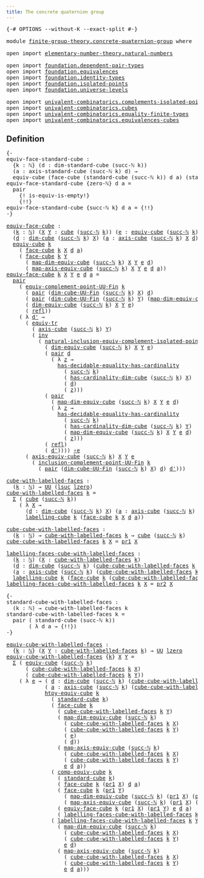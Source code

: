 ```yaml
---
title: The concrete quaternion group
---
```


<pre class="Agda"><a id="55" class="Symbol">{-#</a> <a id="59" class="Keyword">OPTIONS</a> <a id="67" class="Pragma">--without-K</a> <a id="79" class="Pragma">--exact-split</a> <a id="93" class="Symbol">#-}</a>

<a id="98" class="Keyword">module</a> <a id="105" href="finite-group-theory.concrete-quaternion-group.html" class="Module">finite-group-theory.concrete-quaternion-group</a> <a id="151" class="Keyword">where</a>

<a id="158" class="Keyword">open</a> <a id="163" class="Keyword">import</a> <a id="170" href="elementary-number-theory.natural-numbers.html" class="Module">elementary-number-theory.natural-numbers</a>

<a id="212" class="Keyword">open</a> <a id="217" class="Keyword">import</a> <a id="224" href="foundation.dependent-pair-types.html" class="Module">foundation.dependent-pair-types</a>
<a id="256" class="Keyword">open</a> <a id="261" class="Keyword">import</a> <a id="268" href="foundation.equivalences.html" class="Module">foundation.equivalences</a>
<a id="292" class="Keyword">open</a> <a id="297" class="Keyword">import</a> <a id="304" href="foundation.identity-types.html" class="Module">foundation.identity-types</a>
<a id="330" class="Keyword">open</a> <a id="335" class="Keyword">import</a> <a id="342" href="foundation.isolated-points.html" class="Module">foundation.isolated-points</a>
<a id="369" class="Keyword">open</a> <a id="374" class="Keyword">import</a> <a id="381" href="foundation.universe-levels.html" class="Module">foundation.universe-levels</a>

<a id="409" class="Keyword">open</a> <a id="414" class="Keyword">import</a> <a id="421" href="univalent-combinatorics.complements-isolated-points.html" class="Module">univalent-combinatorics.complements-isolated-points</a>
<a id="473" class="Keyword">open</a> <a id="478" class="Keyword">import</a> <a id="485" href="univalent-combinatorics.cubes.html" class="Module">univalent-combinatorics.cubes</a>
<a id="515" class="Keyword">open</a> <a id="520" class="Keyword">import</a> <a id="527" href="univalent-combinatorics.equality-finite-types.html" class="Module">univalent-combinatorics.equality-finite-types</a>
<a id="573" class="Keyword">open</a> <a id="578" class="Keyword">import</a> <a id="585" href="univalent-combinatorics.equivalences-cubes.html" class="Module">univalent-combinatorics.equivalences-cubes</a>
</pre>
## Definition

<pre class="Agda"><a id="656" class="Comment">{-
equiv-face-standard-cube :
  {k : ℕ} (d : dim-standard-cube (succ-ℕ k))
  (a : axis-standard-cube (succ-ℕ k) d) →
  equiv-cube (face-cube (standard-cube (succ-ℕ k)) d a) (standard-cube k)
equiv-face-standard-cube {zero-ℕ} d a =
  pair
    {! is-equiv-is-empty!}
    {!!}
equiv-face-standard-cube {succ-ℕ k} d a = {!!}
-}</a>

<a id="equiv-face-cube"></a><a id="981" href="finite-group-theory.concrete-quaternion-group.html#981" class="Function">equiv-face-cube</a> <a id="997" class="Symbol">:</a>
  <a id="1001" class="Symbol">(</a><a id="1002" href="finite-group-theory.concrete-quaternion-group.html#1002" class="Bound">k</a> <a id="1004" class="Symbol">:</a> <a id="1006" href="elementary-number-theory.natural-numbers.html#1548" class="Datatype">ℕ</a><a id="1007" class="Symbol">)</a> <a id="1009" class="Symbol">(</a><a id="1010" href="finite-group-theory.concrete-quaternion-group.html#1010" class="Bound">X</a> <a id="1012" href="finite-group-theory.concrete-quaternion-group.html#1012" class="Bound">Y</a> <a id="1014" class="Symbol">:</a> <a id="1016" href="univalent-combinatorics.cubes.html#716" class="Function">cube</a> <a id="1021" class="Symbol">(</a><a id="1022" href="elementary-number-theory.natural-numbers.html#1582" class="InductiveConstructor">succ-ℕ</a> <a id="1029" href="finite-group-theory.concrete-quaternion-group.html#1002" class="Bound">k</a><a id="1030" class="Symbol">))</a> <a id="1033" class="Symbol">(</a><a id="1034" href="finite-group-theory.concrete-quaternion-group.html#1034" class="Bound">e</a> <a id="1036" class="Symbol">:</a> <a id="1038" href="univalent-combinatorics.equivalences-cubes.html#1325" class="Function">equiv-cube</a> <a id="1049" class="Symbol">(</a><a id="1050" href="elementary-number-theory.natural-numbers.html#1582" class="InductiveConstructor">succ-ℕ</a> <a id="1057" href="finite-group-theory.concrete-quaternion-group.html#1002" class="Bound">k</a><a id="1058" class="Symbol">)</a> <a id="1060" href="finite-group-theory.concrete-quaternion-group.html#1010" class="Bound">X</a> <a id="1062" href="finite-group-theory.concrete-quaternion-group.html#1012" class="Bound">Y</a><a id="1063" class="Symbol">)</a>
  <a id="1067" class="Symbol">(</a><a id="1068" href="finite-group-theory.concrete-quaternion-group.html#1068" class="Bound">d</a> <a id="1070" class="Symbol">:</a> <a id="1072" href="univalent-combinatorics.cubes.html#920" class="Function">dim-cube</a> <a id="1081" class="Symbol">(</a><a id="1082" href="elementary-number-theory.natural-numbers.html#1582" class="InductiveConstructor">succ-ℕ</a> <a id="1089" href="finite-group-theory.concrete-quaternion-group.html#1002" class="Bound">k</a><a id="1090" class="Symbol">)</a> <a id="1092" href="finite-group-theory.concrete-quaternion-group.html#1010" class="Bound">X</a><a id="1093" class="Symbol">)</a> <a id="1095" class="Symbol">(</a><a id="1096" href="finite-group-theory.concrete-quaternion-group.html#1096" class="Bound">a</a> <a id="1098" class="Symbol">:</a> <a id="1100" href="univalent-combinatorics.cubes.html#1436" class="Function">axis-cube</a> <a id="1110" class="Symbol">(</a><a id="1111" href="elementary-number-theory.natural-numbers.html#1582" class="InductiveConstructor">succ-ℕ</a> <a id="1118" href="finite-group-theory.concrete-quaternion-group.html#1002" class="Bound">k</a><a id="1119" class="Symbol">)</a> <a id="1121" href="finite-group-theory.concrete-quaternion-group.html#1010" class="Bound">X</a> <a id="1123" href="finite-group-theory.concrete-quaternion-group.html#1068" class="Bound">d</a><a id="1124" class="Symbol">)</a> <a id="1126" class="Symbol">→</a>
  <a id="1130" href="univalent-combinatorics.equivalences-cubes.html#1325" class="Function">equiv-cube</a> <a id="1141" href="finite-group-theory.concrete-quaternion-group.html#1002" class="Bound">k</a>
    <a id="1147" class="Symbol">(</a> <a id="1149" href="univalent-combinatorics.cubes.html#3015" class="Function">face-cube</a> <a id="1159" href="finite-group-theory.concrete-quaternion-group.html#1002" class="Bound">k</a> <a id="1161" href="finite-group-theory.concrete-quaternion-group.html#1010" class="Bound">X</a> <a id="1163" href="finite-group-theory.concrete-quaternion-group.html#1068" class="Bound">d</a> <a id="1165" href="finite-group-theory.concrete-quaternion-group.html#1096" class="Bound">a</a><a id="1166" class="Symbol">)</a>
    <a id="1172" class="Symbol">(</a> <a id="1174" href="univalent-combinatorics.cubes.html#3015" class="Function">face-cube</a> <a id="1184" href="finite-group-theory.concrete-quaternion-group.html#1002" class="Bound">k</a> <a id="1186" href="finite-group-theory.concrete-quaternion-group.html#1012" class="Bound">Y</a>
      <a id="1194" class="Symbol">(</a> <a id="1196" href="univalent-combinatorics.equivalences-cubes.html#1643" class="Function">map-dim-equiv-cube</a> <a id="1215" class="Symbol">(</a><a id="1216" href="elementary-number-theory.natural-numbers.html#1582" class="InductiveConstructor">succ-ℕ</a> <a id="1223" href="finite-group-theory.concrete-quaternion-group.html#1002" class="Bound">k</a><a id="1224" class="Symbol">)</a> <a id="1226" href="finite-group-theory.concrete-quaternion-group.html#1010" class="Bound">X</a> <a id="1228" href="finite-group-theory.concrete-quaternion-group.html#1012" class="Bound">Y</a> <a id="1230" href="finite-group-theory.concrete-quaternion-group.html#1034" class="Bound">e</a> <a id="1232" href="finite-group-theory.concrete-quaternion-group.html#1068" class="Bound">d</a><a id="1233" class="Symbol">)</a>
      <a id="1241" class="Symbol">(</a> <a id="1243" href="univalent-combinatorics.equivalences-cubes.html#1988" class="Function">map-axis-equiv-cube</a> <a id="1263" class="Symbol">(</a><a id="1264" href="elementary-number-theory.natural-numbers.html#1582" class="InductiveConstructor">succ-ℕ</a> <a id="1271" href="finite-group-theory.concrete-quaternion-group.html#1002" class="Bound">k</a><a id="1272" class="Symbol">)</a> <a id="1274" href="finite-group-theory.concrete-quaternion-group.html#1010" class="Bound">X</a> <a id="1276" href="finite-group-theory.concrete-quaternion-group.html#1012" class="Bound">Y</a> <a id="1278" href="finite-group-theory.concrete-quaternion-group.html#1034" class="Bound">e</a> <a id="1280" href="finite-group-theory.concrete-quaternion-group.html#1068" class="Bound">d</a> <a id="1282" href="finite-group-theory.concrete-quaternion-group.html#1096" class="Bound">a</a><a id="1283" class="Symbol">))</a>
<a id="1286" href="finite-group-theory.concrete-quaternion-group.html#981" class="Function">equiv-face-cube</a> <a id="1302" href="finite-group-theory.concrete-quaternion-group.html#1302" class="Bound">k</a> <a id="1304" href="finite-group-theory.concrete-quaternion-group.html#1304" class="Bound">X</a> <a id="1306" href="finite-group-theory.concrete-quaternion-group.html#1306" class="Bound">Y</a> <a id="1308" href="finite-group-theory.concrete-quaternion-group.html#1308" class="Bound">e</a> <a id="1310" href="finite-group-theory.concrete-quaternion-group.html#1310" class="Bound">d</a> <a id="1312" href="finite-group-theory.concrete-quaternion-group.html#1312" class="Bound">a</a> <a id="1314" class="Symbol">=</a>
  <a id="1318" href="foundation-core.dependent-pair-types.html#588" class="InductiveConstructor">pair</a>
    <a id="1327" class="Symbol">(</a> <a id="1329" href="univalent-combinatorics.complements-isolated-points.html#3763" class="Function">equiv-complement-point-UU-Fin</a> <a id="1359" href="finite-group-theory.concrete-quaternion-group.html#1302" class="Bound">k</a>
      <a id="1367" class="Symbol">(</a> <a id="1369" href="foundation-core.dependent-pair-types.html#588" class="InductiveConstructor">pair</a> <a id="1374" class="Symbol">(</a><a id="1375" href="univalent-combinatorics.cubes.html#858" class="Function">dim-cube-UU-Fin</a> <a id="1391" class="Symbol">(</a><a id="1392" href="elementary-number-theory.natural-numbers.html#1582" class="InductiveConstructor">succ-ℕ</a> <a id="1399" href="finite-group-theory.concrete-quaternion-group.html#1302" class="Bound">k</a><a id="1400" class="Symbol">)</a> <a id="1402" href="finite-group-theory.concrete-quaternion-group.html#1304" class="Bound">X</a><a id="1403" class="Symbol">)</a> <a id="1405" href="finite-group-theory.concrete-quaternion-group.html#1310" class="Bound">d</a><a id="1406" class="Symbol">)</a>
      <a id="1414" class="Symbol">(</a> <a id="1416" href="foundation-core.dependent-pair-types.html#588" class="InductiveConstructor">pair</a> <a id="1421" class="Symbol">(</a><a id="1422" href="univalent-combinatorics.cubes.html#858" class="Function">dim-cube-UU-Fin</a> <a id="1438" class="Symbol">(</a><a id="1439" href="elementary-number-theory.natural-numbers.html#1582" class="InductiveConstructor">succ-ℕ</a> <a id="1446" href="finite-group-theory.concrete-quaternion-group.html#1302" class="Bound">k</a><a id="1447" class="Symbol">)</a> <a id="1449" href="finite-group-theory.concrete-quaternion-group.html#1306" class="Bound">Y</a><a id="1450" class="Symbol">)</a> <a id="1452" class="Symbol">(</a><a id="1453" href="univalent-combinatorics.equivalences-cubes.html#1643" class="Function">map-dim-equiv-cube</a> <a id="1472" class="Symbol">(</a><a id="1473" href="elementary-number-theory.natural-numbers.html#1582" class="InductiveConstructor">succ-ℕ</a> <a id="1480" href="finite-group-theory.concrete-quaternion-group.html#1302" class="Bound">k</a><a id="1481" class="Symbol">)</a> <a id="1483" href="finite-group-theory.concrete-quaternion-group.html#1304" class="Bound">X</a> <a id="1485" href="finite-group-theory.concrete-quaternion-group.html#1306" class="Bound">Y</a> <a id="1487" href="finite-group-theory.concrete-quaternion-group.html#1308" class="Bound">e</a> <a id="1489" href="finite-group-theory.concrete-quaternion-group.html#1310" class="Bound">d</a><a id="1490" class="Symbol">))</a>
      <a id="1499" class="Symbol">(</a> <a id="1501" href="univalent-combinatorics.equivalences-cubes.html#1520" class="Function">dim-equiv-cube</a> <a id="1516" class="Symbol">(</a><a id="1517" href="elementary-number-theory.natural-numbers.html#1582" class="InductiveConstructor">succ-ℕ</a> <a id="1524" href="finite-group-theory.concrete-quaternion-group.html#1302" class="Bound">k</a><a id="1525" class="Symbol">)</a> <a id="1527" href="finite-group-theory.concrete-quaternion-group.html#1304" class="Bound">X</a> <a id="1529" href="finite-group-theory.concrete-quaternion-group.html#1306" class="Bound">Y</a> <a id="1531" href="finite-group-theory.concrete-quaternion-group.html#1308" class="Bound">e</a><a id="1532" class="Symbol">)</a>
      <a id="1540" class="Symbol">(</a> <a id="1542" href="foundation-core.identity-types.html#1820" class="InductiveConstructor">refl</a><a id="1546" class="Symbol">))</a>
    <a id="1553" class="Symbol">(</a> <a id="1555" class="Symbol">λ</a> <a id="1557" href="finite-group-theory.concrete-quaternion-group.html#1557" class="Bound">d&#39;</a> <a id="1560" class="Symbol">→</a>
      <a id="1568" class="Symbol">(</a> <a id="1570" href="foundation.identity-types.html#3838" class="Function">equiv-tr</a>
        <a id="1587" class="Symbol">(</a> <a id="1589" href="univalent-combinatorics.cubes.html#1436" class="Function">axis-cube</a> <a id="1599" class="Symbol">(</a><a id="1600" href="elementary-number-theory.natural-numbers.html#1582" class="InductiveConstructor">succ-ℕ</a> <a id="1607" href="finite-group-theory.concrete-quaternion-group.html#1302" class="Bound">k</a><a id="1608" class="Symbol">)</a> <a id="1610" href="finite-group-theory.concrete-quaternion-group.html#1306" class="Bound">Y</a><a id="1611" class="Symbol">)</a>
        <a id="1621" class="Symbol">(</a> <a id="1623" href="foundation-core.identity-types.html#2729" class="Function">inv</a>
          <a id="1637" class="Symbol">(</a> <a id="1639" href="foundation.isolated-points.html#12555" class="Function">natural-inclusion-equiv-complement-isolated-point</a>
            <a id="1701" class="Symbol">(</a> <a id="1703" href="univalent-combinatorics.equivalences-cubes.html#1520" class="Function">dim-equiv-cube</a> <a id="1718" class="Symbol">(</a><a id="1719" href="elementary-number-theory.natural-numbers.html#1582" class="InductiveConstructor">succ-ℕ</a> <a id="1726" href="finite-group-theory.concrete-quaternion-group.html#1302" class="Bound">k</a><a id="1727" class="Symbol">)</a> <a id="1729" href="finite-group-theory.concrete-quaternion-group.html#1304" class="Bound">X</a> <a id="1731" href="finite-group-theory.concrete-quaternion-group.html#1306" class="Bound">Y</a> <a id="1733" href="finite-group-theory.concrete-quaternion-group.html#1308" class="Bound">e</a><a id="1734" class="Symbol">)</a>
            <a id="1748" class="Symbol">(</a> <a id="1750" href="foundation-core.dependent-pair-types.html#588" class="InductiveConstructor">pair</a> <a id="1755" href="finite-group-theory.concrete-quaternion-group.html#1310" class="Bound">d</a>
              <a id="1771" class="Symbol">(</a> <a id="1773" class="Symbol">λ</a> <a id="1775" href="finite-group-theory.concrete-quaternion-group.html#1775" class="Bound">z</a> <a id="1777" class="Symbol">→</a>
                <a id="1795" href="univalent-combinatorics.equality-finite-types.html#2110" class="Function">has-decidable-equality-has-cardinality</a>
                  <a id="1852" class="Symbol">(</a> <a id="1854" href="elementary-number-theory.natural-numbers.html#1582" class="InductiveConstructor">succ-ℕ</a> <a id="1861" href="finite-group-theory.concrete-quaternion-group.html#1302" class="Bound">k</a><a id="1862" class="Symbol">)</a>
                  <a id="1882" class="Symbol">(</a> <a id="1884" href="univalent-combinatorics.cubes.html#986" class="Function">has-cardinality-dim-cube</a> <a id="1909" class="Symbol">(</a><a id="1910" href="elementary-number-theory.natural-numbers.html#1582" class="InductiveConstructor">succ-ℕ</a> <a id="1917" href="finite-group-theory.concrete-quaternion-group.html#1302" class="Bound">k</a><a id="1918" class="Symbol">)</a> <a id="1920" href="finite-group-theory.concrete-quaternion-group.html#1304" class="Bound">X</a><a id="1921" class="Symbol">)</a>
                  <a id="1941" class="Symbol">(</a> <a id="1943" href="finite-group-theory.concrete-quaternion-group.html#1310" class="Bound">d</a><a id="1944" class="Symbol">)</a>
                  <a id="1964" class="Symbol">(</a> <a id="1966" href="finite-group-theory.concrete-quaternion-group.html#1775" class="Bound">z</a><a id="1967" class="Symbol">)))</a>
            <a id="1983" class="Symbol">(</a> <a id="1985" href="foundation-core.dependent-pair-types.html#588" class="InductiveConstructor">pair</a>
              <a id="2004" class="Symbol">(</a> <a id="2006" href="univalent-combinatorics.equivalences-cubes.html#1643" class="Function">map-dim-equiv-cube</a> <a id="2025" class="Symbol">(</a><a id="2026" href="elementary-number-theory.natural-numbers.html#1582" class="InductiveConstructor">succ-ℕ</a> <a id="2033" href="finite-group-theory.concrete-quaternion-group.html#1302" class="Bound">k</a><a id="2034" class="Symbol">)</a> <a id="2036" href="finite-group-theory.concrete-quaternion-group.html#1304" class="Bound">X</a> <a id="2038" href="finite-group-theory.concrete-quaternion-group.html#1306" class="Bound">Y</a> <a id="2040" href="finite-group-theory.concrete-quaternion-group.html#1308" class="Bound">e</a> <a id="2042" href="finite-group-theory.concrete-quaternion-group.html#1310" class="Bound">d</a><a id="2043" class="Symbol">)</a>
              <a id="2059" class="Symbol">(</a> <a id="2061" class="Symbol">λ</a> <a id="2063" href="finite-group-theory.concrete-quaternion-group.html#2063" class="Bound">z</a> <a id="2065" class="Symbol">→</a>
                <a id="2083" href="univalent-combinatorics.equality-finite-types.html#2110" class="Function">has-decidable-equality-has-cardinality</a>
                  <a id="2140" class="Symbol">(</a> <a id="2142" href="elementary-number-theory.natural-numbers.html#1582" class="InductiveConstructor">succ-ℕ</a> <a id="2149" href="finite-group-theory.concrete-quaternion-group.html#1302" class="Bound">k</a><a id="2150" class="Symbol">)</a>
                  <a id="2170" class="Symbol">(</a> <a id="2172" href="univalent-combinatorics.cubes.html#986" class="Function">has-cardinality-dim-cube</a> <a id="2197" class="Symbol">(</a><a id="2198" href="elementary-number-theory.natural-numbers.html#1582" class="InductiveConstructor">succ-ℕ</a> <a id="2205" href="finite-group-theory.concrete-quaternion-group.html#1302" class="Bound">k</a><a id="2206" class="Symbol">)</a> <a id="2208" href="finite-group-theory.concrete-quaternion-group.html#1306" class="Bound">Y</a><a id="2209" class="Symbol">)</a>
                  <a id="2229" class="Symbol">(</a> <a id="2231" href="univalent-combinatorics.equivalences-cubes.html#1643" class="Function">map-dim-equiv-cube</a> <a id="2250" class="Symbol">(</a><a id="2251" href="elementary-number-theory.natural-numbers.html#1582" class="InductiveConstructor">succ-ℕ</a> <a id="2258" href="finite-group-theory.concrete-quaternion-group.html#1302" class="Bound">k</a><a id="2259" class="Symbol">)</a> <a id="2261" href="finite-group-theory.concrete-quaternion-group.html#1304" class="Bound">X</a> <a id="2263" href="finite-group-theory.concrete-quaternion-group.html#1306" class="Bound">Y</a> <a id="2265" href="finite-group-theory.concrete-quaternion-group.html#1308" class="Bound">e</a> <a id="2267" href="finite-group-theory.concrete-quaternion-group.html#1310" class="Bound">d</a><a id="2268" class="Symbol">)</a>
                  <a id="2288" class="Symbol">(</a> <a id="2290" href="finite-group-theory.concrete-quaternion-group.html#2063" class="Bound">z</a><a id="2291" class="Symbol">)))</a>
            <a id="2307" class="Symbol">(</a> <a id="2309" href="foundation-core.identity-types.html#1820" class="InductiveConstructor">refl</a><a id="2313" class="Symbol">)</a>
            <a id="2327" class="Symbol">(</a> <a id="2329" href="finite-group-theory.concrete-quaternion-group.html#1557" class="Bound">d&#39;</a><a id="2331" class="Symbol">))))</a> <a id="2336" href="foundation-core.equivalences.html#7869" class="Function Operator">∘e</a>
      <a id="2345" class="Symbol">(</a> <a id="2347" href="univalent-combinatorics.equivalences-cubes.html#1803" class="Function">axis-equiv-cube</a> <a id="2363" class="Symbol">(</a><a id="2364" href="elementary-number-theory.natural-numbers.html#1582" class="InductiveConstructor">succ-ℕ</a> <a id="2371" href="finite-group-theory.concrete-quaternion-group.html#1302" class="Bound">k</a><a id="2372" class="Symbol">)</a> <a id="2374" href="finite-group-theory.concrete-quaternion-group.html#1304" class="Bound">X</a> <a id="2376" href="finite-group-theory.concrete-quaternion-group.html#1306" class="Bound">Y</a> <a id="2378" href="finite-group-theory.concrete-quaternion-group.html#1308" class="Bound">e</a>
        <a id="2388" class="Symbol">(</a> <a id="2390" href="univalent-combinatorics.complements-isolated-points.html#3449" class="Function">inclusion-complement-point-UU-Fin</a> <a id="2424" href="finite-group-theory.concrete-quaternion-group.html#1302" class="Bound">k</a>
          <a id="2436" class="Symbol">(</a> <a id="2438" href="foundation-core.dependent-pair-types.html#588" class="InductiveConstructor">pair</a> <a id="2443" class="Symbol">(</a><a id="2444" href="univalent-combinatorics.cubes.html#858" class="Function">dim-cube-UU-Fin</a> <a id="2460" class="Symbol">(</a><a id="2461" href="elementary-number-theory.natural-numbers.html#1582" class="InductiveConstructor">succ-ℕ</a> <a id="2468" href="finite-group-theory.concrete-quaternion-group.html#1302" class="Bound">k</a><a id="2469" class="Symbol">)</a> <a id="2471" href="finite-group-theory.concrete-quaternion-group.html#1304" class="Bound">X</a><a id="2472" class="Symbol">)</a> <a id="2474" href="finite-group-theory.concrete-quaternion-group.html#1310" class="Bound">d</a><a id="2475" class="Symbol">)</a> <a id="2477" href="finite-group-theory.concrete-quaternion-group.html#1557" class="Bound">d&#39;</a><a id="2479" class="Symbol">)))</a>

<a id="cube-with-labelled-faces"></a><a id="2484" href="finite-group-theory.concrete-quaternion-group.html#2484" class="Function">cube-with-labelled-faces</a> <a id="2509" class="Symbol">:</a>
  <a id="2513" class="Symbol">(</a><a id="2514" href="finite-group-theory.concrete-quaternion-group.html#2514" class="Bound">k</a> <a id="2516" class="Symbol">:</a> <a id="2518" href="elementary-number-theory.natural-numbers.html#1548" class="Datatype">ℕ</a><a id="2519" class="Symbol">)</a> <a id="2521" class="Symbol">→</a> <a id="2523" href="foundation-core.universe-levels.html#235" class="Primitive">UU</a> <a id="2526" class="Symbol">(</a><a id="2527" href="Agda.Primitive.html#780" class="Primitive">lsuc</a> <a id="2532" href="Agda.Primitive.html#764" class="Primitive">lzero</a><a id="2537" class="Symbol">)</a>
<a id="2539" href="finite-group-theory.concrete-quaternion-group.html#2484" class="Function">cube-with-labelled-faces</a> <a id="2564" href="finite-group-theory.concrete-quaternion-group.html#2564" class="Bound">k</a> <a id="2566" class="Symbol">=</a>
  <a id="2570" href="foundation-core.dependent-pair-types.html#515" class="Record">Σ</a> <a id="2572" class="Symbol">(</a> <a id="2574" href="univalent-combinatorics.cubes.html#716" class="Function">cube</a> <a id="2579" class="Symbol">(</a><a id="2580" href="elementary-number-theory.natural-numbers.html#1582" class="InductiveConstructor">succ-ℕ</a> <a id="2587" href="finite-group-theory.concrete-quaternion-group.html#2564" class="Bound">k</a><a id="2588" class="Symbol">))</a>
    <a id="2595" class="Symbol">(</a> <a id="2597" class="Symbol">λ</a> <a id="2599" href="finite-group-theory.concrete-quaternion-group.html#2599" class="Bound">X</a> <a id="2601" class="Symbol">→</a>
      <a id="2609" class="Symbol">(</a><a id="2610" href="finite-group-theory.concrete-quaternion-group.html#2610" class="Bound">d</a> <a id="2612" class="Symbol">:</a> <a id="2614" href="univalent-combinatorics.cubes.html#920" class="Function">dim-cube</a> <a id="2623" class="Symbol">(</a><a id="2624" href="elementary-number-theory.natural-numbers.html#1582" class="InductiveConstructor">succ-ℕ</a> <a id="2631" href="finite-group-theory.concrete-quaternion-group.html#2564" class="Bound">k</a><a id="2632" class="Symbol">)</a> <a id="2634" href="finite-group-theory.concrete-quaternion-group.html#2599" class="Bound">X</a><a id="2635" class="Symbol">)</a> <a id="2637" class="Symbol">(</a><a id="2638" href="finite-group-theory.concrete-quaternion-group.html#2638" class="Bound">a</a> <a id="2640" class="Symbol">:</a> <a id="2642" href="univalent-combinatorics.cubes.html#1436" class="Function">axis-cube</a> <a id="2652" class="Symbol">(</a><a id="2653" href="elementary-number-theory.natural-numbers.html#1582" class="InductiveConstructor">succ-ℕ</a> <a id="2660" href="finite-group-theory.concrete-quaternion-group.html#2564" class="Bound">k</a><a id="2661" class="Symbol">)</a> <a id="2663" href="finite-group-theory.concrete-quaternion-group.html#2599" class="Bound">X</a> <a id="2665" href="finite-group-theory.concrete-quaternion-group.html#2610" class="Bound">d</a><a id="2666" class="Symbol">)</a> <a id="2668" class="Symbol">→</a>
      <a id="2676" href="univalent-combinatorics.equivalences-cubes.html#5501" class="Function">labelling-cube</a> <a id="2691" href="finite-group-theory.concrete-quaternion-group.html#2564" class="Bound">k</a> <a id="2693" class="Symbol">(</a><a id="2694" href="univalent-combinatorics.cubes.html#3015" class="Function">face-cube</a> <a id="2704" href="finite-group-theory.concrete-quaternion-group.html#2564" class="Bound">k</a> <a id="2706" href="finite-group-theory.concrete-quaternion-group.html#2599" class="Bound">X</a> <a id="2708" href="finite-group-theory.concrete-quaternion-group.html#2610" class="Bound">d</a> <a id="2710" href="finite-group-theory.concrete-quaternion-group.html#2638" class="Bound">a</a><a id="2711" class="Symbol">))</a>

<a id="cube-cube-with-labelled-faces"></a><a id="2715" href="finite-group-theory.concrete-quaternion-group.html#2715" class="Function">cube-cube-with-labelled-faces</a> <a id="2745" class="Symbol">:</a>
  <a id="2749" class="Symbol">(</a><a id="2750" href="finite-group-theory.concrete-quaternion-group.html#2750" class="Bound">k</a> <a id="2752" class="Symbol">:</a> <a id="2754" href="elementary-number-theory.natural-numbers.html#1548" class="Datatype">ℕ</a><a id="2755" class="Symbol">)</a> <a id="2757" class="Symbol">→</a> <a id="2759" href="finite-group-theory.concrete-quaternion-group.html#2484" class="Function">cube-with-labelled-faces</a> <a id="2784" href="finite-group-theory.concrete-quaternion-group.html#2750" class="Bound">k</a> <a id="2786" class="Symbol">→</a> <a id="2788" href="univalent-combinatorics.cubes.html#716" class="Function">cube</a> <a id="2793" class="Symbol">(</a><a id="2794" href="elementary-number-theory.natural-numbers.html#1582" class="InductiveConstructor">succ-ℕ</a> <a id="2801" href="finite-group-theory.concrete-quaternion-group.html#2750" class="Bound">k</a><a id="2802" class="Symbol">)</a>
<a id="2804" href="finite-group-theory.concrete-quaternion-group.html#2715" class="Function">cube-cube-with-labelled-faces</a> <a id="2834" href="finite-group-theory.concrete-quaternion-group.html#2834" class="Bound">k</a> <a id="2836" href="finite-group-theory.concrete-quaternion-group.html#2836" class="Bound">X</a> <a id="2838" class="Symbol">=</a> <a id="2840" href="foundation-core.dependent-pair-types.html#605" class="Field">pr1</a> <a id="2844" href="finite-group-theory.concrete-quaternion-group.html#2836" class="Bound">X</a>

<a id="labelling-faces-cube-with-labelled-faces"></a><a id="2847" href="finite-group-theory.concrete-quaternion-group.html#2847" class="Function">labelling-faces-cube-with-labelled-faces</a> <a id="2888" class="Symbol">:</a>
  <a id="2892" class="Symbol">(</a><a id="2893" href="finite-group-theory.concrete-quaternion-group.html#2893" class="Bound">k</a> <a id="2895" class="Symbol">:</a> <a id="2897" href="elementary-number-theory.natural-numbers.html#1548" class="Datatype">ℕ</a><a id="2898" class="Symbol">)</a> <a id="2900" class="Symbol">(</a><a id="2901" href="finite-group-theory.concrete-quaternion-group.html#2901" class="Bound">X</a> <a id="2903" class="Symbol">:</a> <a id="2905" href="finite-group-theory.concrete-quaternion-group.html#2484" class="Function">cube-with-labelled-faces</a> <a id="2930" href="finite-group-theory.concrete-quaternion-group.html#2893" class="Bound">k</a><a id="2931" class="Symbol">)</a>
  <a id="2935" class="Symbol">(</a><a id="2936" href="finite-group-theory.concrete-quaternion-group.html#2936" class="Bound">d</a> <a id="2938" class="Symbol">:</a> <a id="2940" href="univalent-combinatorics.cubes.html#920" class="Function">dim-cube</a> <a id="2949" class="Symbol">(</a><a id="2950" href="elementary-number-theory.natural-numbers.html#1582" class="InductiveConstructor">succ-ℕ</a> <a id="2957" href="finite-group-theory.concrete-quaternion-group.html#2893" class="Bound">k</a><a id="2958" class="Symbol">)</a> <a id="2960" class="Symbol">(</a><a id="2961" href="finite-group-theory.concrete-quaternion-group.html#2715" class="Function">cube-cube-with-labelled-faces</a> <a id="2991" href="finite-group-theory.concrete-quaternion-group.html#2893" class="Bound">k</a> <a id="2993" href="finite-group-theory.concrete-quaternion-group.html#2901" class="Bound">X</a><a id="2994" class="Symbol">))</a>
  <a id="2999" class="Symbol">(</a><a id="3000" href="finite-group-theory.concrete-quaternion-group.html#3000" class="Bound">a</a> <a id="3002" class="Symbol">:</a> <a id="3004" href="univalent-combinatorics.cubes.html#1436" class="Function">axis-cube</a> <a id="3014" class="Symbol">(</a><a id="3015" href="elementary-number-theory.natural-numbers.html#1582" class="InductiveConstructor">succ-ℕ</a> <a id="3022" href="finite-group-theory.concrete-quaternion-group.html#2893" class="Bound">k</a><a id="3023" class="Symbol">)</a> <a id="3025" class="Symbol">(</a><a id="3026" href="finite-group-theory.concrete-quaternion-group.html#2715" class="Function">cube-cube-with-labelled-faces</a> <a id="3056" href="finite-group-theory.concrete-quaternion-group.html#2893" class="Bound">k</a> <a id="3058" href="finite-group-theory.concrete-quaternion-group.html#2901" class="Bound">X</a><a id="3059" class="Symbol">)</a> <a id="3061" href="finite-group-theory.concrete-quaternion-group.html#2936" class="Bound">d</a><a id="3062" class="Symbol">)</a> <a id="3064" class="Symbol">→</a>
  <a id="3068" href="univalent-combinatorics.equivalences-cubes.html#5501" class="Function">labelling-cube</a> <a id="3083" href="finite-group-theory.concrete-quaternion-group.html#2893" class="Bound">k</a> <a id="3085" class="Symbol">(</a><a id="3086" href="univalent-combinatorics.cubes.html#3015" class="Function">face-cube</a> <a id="3096" href="finite-group-theory.concrete-quaternion-group.html#2893" class="Bound">k</a> <a id="3098" class="Symbol">(</a><a id="3099" href="finite-group-theory.concrete-quaternion-group.html#2715" class="Function">cube-cube-with-labelled-faces</a> <a id="3129" href="finite-group-theory.concrete-quaternion-group.html#2893" class="Bound">k</a> <a id="3131" href="finite-group-theory.concrete-quaternion-group.html#2901" class="Bound">X</a><a id="3132" class="Symbol">)</a> <a id="3134" href="finite-group-theory.concrete-quaternion-group.html#2936" class="Bound">d</a> <a id="3136" href="finite-group-theory.concrete-quaternion-group.html#3000" class="Bound">a</a><a id="3137" class="Symbol">)</a>
<a id="3139" href="finite-group-theory.concrete-quaternion-group.html#2847" class="Function">labelling-faces-cube-with-labelled-faces</a> <a id="3180" href="finite-group-theory.concrete-quaternion-group.html#3180" class="Bound">k</a> <a id="3182" href="finite-group-theory.concrete-quaternion-group.html#3182" class="Bound">X</a> <a id="3184" class="Symbol">=</a> <a id="3186" href="foundation-core.dependent-pair-types.html#617" class="Field">pr2</a> <a id="3190" href="finite-group-theory.concrete-quaternion-group.html#3182" class="Bound">X</a>

<a id="3193" class="Comment">{-
standard-cube-with-labelled-faces :
  (k : ℕ) → cube-with-labelled-faces k
standard-cube-with-labelled-faces k =
  pair ( standard-cube (succ-ℕ k))
       ( λ d a → {!!})
-}</a>

<a id="equiv-cube-with-labelled-faces"></a><a id="3371" href="finite-group-theory.concrete-quaternion-group.html#3371" class="Function">equiv-cube-with-labelled-faces</a> <a id="3402" class="Symbol">:</a>
  <a id="3406" class="Symbol">{</a><a id="3407" href="finite-group-theory.concrete-quaternion-group.html#3407" class="Bound">k</a> <a id="3409" class="Symbol">:</a> <a id="3411" href="elementary-number-theory.natural-numbers.html#1548" class="Datatype">ℕ</a><a id="3412" class="Symbol">}</a> <a id="3414" class="Symbol">(</a><a id="3415" href="finite-group-theory.concrete-quaternion-group.html#3415" class="Bound">X</a> <a id="3417" href="finite-group-theory.concrete-quaternion-group.html#3417" class="Bound">Y</a> <a id="3419" class="Symbol">:</a> <a id="3421" href="finite-group-theory.concrete-quaternion-group.html#2484" class="Function">cube-with-labelled-faces</a> <a id="3446" href="finite-group-theory.concrete-quaternion-group.html#3407" class="Bound">k</a><a id="3447" class="Symbol">)</a> <a id="3449" class="Symbol">→</a> <a id="3451" href="foundation-core.universe-levels.html#235" class="Primitive">UU</a> <a id="3454" href="Agda.Primitive.html#764" class="Primitive">lzero</a>
<a id="3460" href="finite-group-theory.concrete-quaternion-group.html#3371" class="Function">equiv-cube-with-labelled-faces</a> <a id="3491" class="Symbol">{</a><a id="3492" href="finite-group-theory.concrete-quaternion-group.html#3492" class="Bound">k</a><a id="3493" class="Symbol">}</a> <a id="3495" href="finite-group-theory.concrete-quaternion-group.html#3495" class="Bound">X</a> <a id="3497" href="finite-group-theory.concrete-quaternion-group.html#3497" class="Bound">Y</a> <a id="3499" class="Symbol">=</a>
  <a id="3503" href="foundation-core.dependent-pair-types.html#515" class="Record">Σ</a> <a id="3505" class="Symbol">(</a> <a id="3507" href="univalent-combinatorics.equivalences-cubes.html#1325" class="Function">equiv-cube</a> <a id="3518" class="Symbol">(</a><a id="3519" href="elementary-number-theory.natural-numbers.html#1582" class="InductiveConstructor">succ-ℕ</a> <a id="3526" href="finite-group-theory.concrete-quaternion-group.html#3492" class="Bound">k</a><a id="3527" class="Symbol">)</a>
      <a id="3535" class="Symbol">(</a> <a id="3537" href="finite-group-theory.concrete-quaternion-group.html#2715" class="Function">cube-cube-with-labelled-faces</a> <a id="3567" href="finite-group-theory.concrete-quaternion-group.html#3492" class="Bound">k</a> <a id="3569" href="finite-group-theory.concrete-quaternion-group.html#3495" class="Bound">X</a><a id="3570" class="Symbol">)</a>
      <a id="3578" class="Symbol">(</a> <a id="3580" href="finite-group-theory.concrete-quaternion-group.html#2715" class="Function">cube-cube-with-labelled-faces</a> <a id="3610" href="finite-group-theory.concrete-quaternion-group.html#3492" class="Bound">k</a> <a id="3612" href="finite-group-theory.concrete-quaternion-group.html#3497" class="Bound">Y</a><a id="3613" class="Symbol">))</a>
    <a id="3620" class="Symbol">(</a> <a id="3622" class="Symbol">λ</a> <a id="3624" href="finite-group-theory.concrete-quaternion-group.html#3624" class="Bound">e</a> <a id="3626" class="Symbol">→</a> <a id="3628" class="Symbol">(</a> <a id="3630" href="finite-group-theory.concrete-quaternion-group.html#3630" class="Bound">d</a> <a id="3632" class="Symbol">:</a> <a id="3634" href="univalent-combinatorics.cubes.html#920" class="Function">dim-cube</a> <a id="3643" class="Symbol">(</a><a id="3644" href="elementary-number-theory.natural-numbers.html#1582" class="InductiveConstructor">succ-ℕ</a> <a id="3651" href="finite-group-theory.concrete-quaternion-group.html#3492" class="Bound">k</a><a id="3652" class="Symbol">)</a> <a id="3654" class="Symbol">(</a><a id="3655" href="finite-group-theory.concrete-quaternion-group.html#2715" class="Function">cube-cube-with-labelled-faces</a> <a id="3685" href="finite-group-theory.concrete-quaternion-group.html#3492" class="Bound">k</a> <a id="3687" href="finite-group-theory.concrete-quaternion-group.html#3495" class="Bound">X</a><a id="3688" class="Symbol">))</a>
            <a id="3703" class="Symbol">(</a> <a id="3705" href="finite-group-theory.concrete-quaternion-group.html#3705" class="Bound">a</a> <a id="3707" class="Symbol">:</a> <a id="3709" href="univalent-combinatorics.cubes.html#1436" class="Function">axis-cube</a> <a id="3719" class="Symbol">(</a><a id="3720" href="elementary-number-theory.natural-numbers.html#1582" class="InductiveConstructor">succ-ℕ</a> <a id="3727" href="finite-group-theory.concrete-quaternion-group.html#3492" class="Bound">k</a><a id="3728" class="Symbol">)</a> <a id="3730" class="Symbol">(</a><a id="3731" href="finite-group-theory.concrete-quaternion-group.html#2715" class="Function">cube-cube-with-labelled-faces</a> <a id="3761" href="finite-group-theory.concrete-quaternion-group.html#3492" class="Bound">k</a> <a id="3763" href="finite-group-theory.concrete-quaternion-group.html#3495" class="Bound">X</a><a id="3764" class="Symbol">)</a> <a id="3766" href="finite-group-theory.concrete-quaternion-group.html#3630" class="Bound">d</a><a id="3767" class="Symbol">)</a> <a id="3769" class="Symbol">→</a>
            <a id="3783" href="univalent-combinatorics.equivalences-cubes.html#3719" class="Function">htpy-equiv-cube</a> <a id="3799" href="finite-group-theory.concrete-quaternion-group.html#3492" class="Bound">k</a>
              <a id="3815" class="Symbol">(</a> <a id="3817" href="univalent-combinatorics.cubes.html#2540" class="Function">standard-cube</a> <a id="3831" href="finite-group-theory.concrete-quaternion-group.html#3492" class="Bound">k</a><a id="3832" class="Symbol">)</a>
              <a id="3848" class="Symbol">(</a> <a id="3850" href="univalent-combinatorics.cubes.html#3015" class="Function">face-cube</a> <a id="3860" href="finite-group-theory.concrete-quaternion-group.html#3492" class="Bound">k</a>
                <a id="3878" class="Symbol">(</a> <a id="3880" href="finite-group-theory.concrete-quaternion-group.html#2715" class="Function">cube-cube-with-labelled-faces</a> <a id="3910" href="finite-group-theory.concrete-quaternion-group.html#3492" class="Bound">k</a> <a id="3912" href="finite-group-theory.concrete-quaternion-group.html#3497" class="Bound">Y</a><a id="3913" class="Symbol">)</a>
                <a id="3931" class="Symbol">(</a> <a id="3933" href="univalent-combinatorics.equivalences-cubes.html#1643" class="Function">map-dim-equiv-cube</a> <a id="3952" class="Symbol">(</a><a id="3953" href="elementary-number-theory.natural-numbers.html#1582" class="InductiveConstructor">succ-ℕ</a> <a id="3960" href="finite-group-theory.concrete-quaternion-group.html#3492" class="Bound">k</a><a id="3961" class="Symbol">)</a>
                  <a id="3981" class="Symbol">(</a> <a id="3983" href="finite-group-theory.concrete-quaternion-group.html#2715" class="Function">cube-cube-with-labelled-faces</a> <a id="4013" href="finite-group-theory.concrete-quaternion-group.html#3492" class="Bound">k</a> <a id="4015" href="finite-group-theory.concrete-quaternion-group.html#3495" class="Bound">X</a><a id="4016" class="Symbol">)</a>
                  <a id="4036" class="Symbol">(</a> <a id="4038" href="finite-group-theory.concrete-quaternion-group.html#2715" class="Function">cube-cube-with-labelled-faces</a> <a id="4068" href="finite-group-theory.concrete-quaternion-group.html#3492" class="Bound">k</a> <a id="4070" href="finite-group-theory.concrete-quaternion-group.html#3497" class="Bound">Y</a><a id="4071" class="Symbol">)</a>
                  <a id="4091" class="Symbol">(</a> <a id="4093" href="finite-group-theory.concrete-quaternion-group.html#3624" class="Bound">e</a><a id="4094" class="Symbol">)</a>
                  <a id="4114" class="Symbol">(</a> <a id="4116" href="finite-group-theory.concrete-quaternion-group.html#3630" class="Bound">d</a><a id="4117" class="Symbol">))</a>
                <a id="4136" class="Symbol">(</a> <a id="4138" href="univalent-combinatorics.equivalences-cubes.html#1988" class="Function">map-axis-equiv-cube</a> <a id="4158" class="Symbol">(</a><a id="4159" href="elementary-number-theory.natural-numbers.html#1582" class="InductiveConstructor">succ-ℕ</a> <a id="4166" href="finite-group-theory.concrete-quaternion-group.html#3492" class="Bound">k</a><a id="4167" class="Symbol">)</a>
                  <a id="4187" class="Symbol">(</a> <a id="4189" href="finite-group-theory.concrete-quaternion-group.html#2715" class="Function">cube-cube-with-labelled-faces</a> <a id="4219" href="finite-group-theory.concrete-quaternion-group.html#3492" class="Bound">k</a> <a id="4221" href="finite-group-theory.concrete-quaternion-group.html#3495" class="Bound">X</a><a id="4222" class="Symbol">)</a>
                  <a id="4242" class="Symbol">(</a> <a id="4244" href="finite-group-theory.concrete-quaternion-group.html#2715" class="Function">cube-cube-with-labelled-faces</a> <a id="4274" href="finite-group-theory.concrete-quaternion-group.html#3492" class="Bound">k</a> <a id="4276" href="finite-group-theory.concrete-quaternion-group.html#3497" class="Bound">Y</a><a id="4277" class="Symbol">)</a>
                  <a id="4297" href="finite-group-theory.concrete-quaternion-group.html#3624" class="Bound">e</a> <a id="4299" href="finite-group-theory.concrete-quaternion-group.html#3630" class="Bound">d</a> <a id="4301" href="finite-group-theory.concrete-quaternion-group.html#3705" class="Bound">a</a><a id="4302" class="Symbol">))</a>
              <a id="4319" class="Symbol">(</a> <a id="4321" href="univalent-combinatorics.equivalences-cubes.html#3477" class="Function">comp-equiv-cube</a> <a id="4337" href="finite-group-theory.concrete-quaternion-group.html#3492" class="Bound">k</a>
                <a id="4355" class="Symbol">(</a> <a id="4357" href="univalent-combinatorics.cubes.html#2540" class="Function">standard-cube</a> <a id="4371" href="finite-group-theory.concrete-quaternion-group.html#3492" class="Bound">k</a><a id="4372" class="Symbol">)</a>
                <a id="4390" class="Symbol">(</a> <a id="4392" href="univalent-combinatorics.cubes.html#3015" class="Function">face-cube</a> <a id="4402" href="finite-group-theory.concrete-quaternion-group.html#3492" class="Bound">k</a> <a id="4404" class="Symbol">(</a><a id="4405" href="foundation-core.dependent-pair-types.html#605" class="Field">pr1</a> <a id="4409" href="finite-group-theory.concrete-quaternion-group.html#3495" class="Bound">X</a><a id="4410" class="Symbol">)</a> <a id="4412" href="finite-group-theory.concrete-quaternion-group.html#3630" class="Bound">d</a> <a id="4414" href="finite-group-theory.concrete-quaternion-group.html#3705" class="Bound">a</a><a id="4415" class="Symbol">)</a>
                <a id="4433" class="Symbol">(</a> <a id="4435" href="univalent-combinatorics.cubes.html#3015" class="Function">face-cube</a> <a id="4445" href="finite-group-theory.concrete-quaternion-group.html#3492" class="Bound">k</a> <a id="4447" class="Symbol">(</a><a id="4448" href="foundation-core.dependent-pair-types.html#605" class="Field">pr1</a> <a id="4452" href="finite-group-theory.concrete-quaternion-group.html#3497" class="Bound">Y</a><a id="4453" class="Symbol">)</a>
                  <a id="4473" class="Symbol">(</a> <a id="4475" href="univalent-combinatorics.equivalences-cubes.html#1643" class="Function">map-dim-equiv-cube</a> <a id="4494" class="Symbol">(</a><a id="4495" href="elementary-number-theory.natural-numbers.html#1582" class="InductiveConstructor">succ-ℕ</a> <a id="4502" href="finite-group-theory.concrete-quaternion-group.html#3492" class="Bound">k</a><a id="4503" class="Symbol">)</a> <a id="4505" class="Symbol">(</a><a id="4506" href="foundation-core.dependent-pair-types.html#605" class="Field">pr1</a> <a id="4510" href="finite-group-theory.concrete-quaternion-group.html#3495" class="Bound">X</a><a id="4511" class="Symbol">)</a> <a id="4513" class="Symbol">(</a><a id="4514" href="foundation-core.dependent-pair-types.html#605" class="Field">pr1</a> <a id="4518" href="finite-group-theory.concrete-quaternion-group.html#3497" class="Bound">Y</a><a id="4519" class="Symbol">)</a> <a id="4521" href="finite-group-theory.concrete-quaternion-group.html#3624" class="Bound">e</a> <a id="4523" href="finite-group-theory.concrete-quaternion-group.html#3630" class="Bound">d</a><a id="4524" class="Symbol">)</a>
                  <a id="4544" class="Symbol">(</a> <a id="4546" href="univalent-combinatorics.equivalences-cubes.html#1988" class="Function">map-axis-equiv-cube</a> <a id="4566" class="Symbol">(</a><a id="4567" href="elementary-number-theory.natural-numbers.html#1582" class="InductiveConstructor">succ-ℕ</a> <a id="4574" href="finite-group-theory.concrete-quaternion-group.html#3492" class="Bound">k</a><a id="4575" class="Symbol">)</a> <a id="4577" class="Symbol">(</a><a id="4578" href="foundation-core.dependent-pair-types.html#605" class="Field">pr1</a> <a id="4582" href="finite-group-theory.concrete-quaternion-group.html#3495" class="Bound">X</a><a id="4583" class="Symbol">)</a> <a id="4585" class="Symbol">(</a><a id="4586" href="foundation-core.dependent-pair-types.html#605" class="Field">pr1</a> <a id="4590" href="finite-group-theory.concrete-quaternion-group.html#3497" class="Bound">Y</a><a id="4591" class="Symbol">)</a> <a id="4593" href="finite-group-theory.concrete-quaternion-group.html#3624" class="Bound">e</a> <a id="4595" href="finite-group-theory.concrete-quaternion-group.html#3630" class="Bound">d</a> <a id="4597" href="finite-group-theory.concrete-quaternion-group.html#3705" class="Bound">a</a><a id="4598" class="Symbol">))</a>
                <a id="4617" class="Symbol">(</a> <a id="4619" href="finite-group-theory.concrete-quaternion-group.html#981" class="Function">equiv-face-cube</a> <a id="4635" href="finite-group-theory.concrete-quaternion-group.html#3492" class="Bound">k</a> <a id="4637" class="Symbol">(</a><a id="4638" href="foundation-core.dependent-pair-types.html#605" class="Field">pr1</a> <a id="4642" href="finite-group-theory.concrete-quaternion-group.html#3495" class="Bound">X</a><a id="4643" class="Symbol">)</a> <a id="4645" class="Symbol">(</a><a id="4646" href="foundation-core.dependent-pair-types.html#605" class="Field">pr1</a> <a id="4650" href="finite-group-theory.concrete-quaternion-group.html#3497" class="Bound">Y</a><a id="4651" class="Symbol">)</a> <a id="4653" href="finite-group-theory.concrete-quaternion-group.html#3624" class="Bound">e</a> <a id="4655" href="finite-group-theory.concrete-quaternion-group.html#3630" class="Bound">d</a> <a id="4657" href="finite-group-theory.concrete-quaternion-group.html#3705" class="Bound">a</a><a id="4658" class="Symbol">)</a>
                <a id="4676" class="Symbol">(</a> <a id="4678" href="finite-group-theory.concrete-quaternion-group.html#2847" class="Function">labelling-faces-cube-with-labelled-faces</a> <a id="4719" href="finite-group-theory.concrete-quaternion-group.html#3492" class="Bound">k</a> <a id="4721" href="finite-group-theory.concrete-quaternion-group.html#3495" class="Bound">X</a> <a id="4723" href="finite-group-theory.concrete-quaternion-group.html#3630" class="Bound">d</a> <a id="4725" href="finite-group-theory.concrete-quaternion-group.html#3705" class="Bound">a</a><a id="4726" class="Symbol">))</a>
              <a id="4743" class="Symbol">(</a> <a id="4745" href="finite-group-theory.concrete-quaternion-group.html#2847" class="Function">labelling-faces-cube-with-labelled-faces</a> <a id="4786" href="finite-group-theory.concrete-quaternion-group.html#3492" class="Bound">k</a> <a id="4788" href="finite-group-theory.concrete-quaternion-group.html#3497" class="Bound">Y</a>
                <a id="4806" class="Symbol">(</a> <a id="4808" href="univalent-combinatorics.equivalences-cubes.html#1643" class="Function">map-dim-equiv-cube</a> <a id="4827" class="Symbol">(</a><a id="4828" href="elementary-number-theory.natural-numbers.html#1582" class="InductiveConstructor">succ-ℕ</a> <a id="4835" href="finite-group-theory.concrete-quaternion-group.html#3492" class="Bound">k</a><a id="4836" class="Symbol">)</a>
                  <a id="4856" class="Symbol">(</a> <a id="4858" href="finite-group-theory.concrete-quaternion-group.html#2715" class="Function">cube-cube-with-labelled-faces</a> <a id="4888" href="finite-group-theory.concrete-quaternion-group.html#3492" class="Bound">k</a> <a id="4890" href="finite-group-theory.concrete-quaternion-group.html#3495" class="Bound">X</a><a id="4891" class="Symbol">)</a>
                  <a id="4911" class="Symbol">(</a> <a id="4913" href="finite-group-theory.concrete-quaternion-group.html#2715" class="Function">cube-cube-with-labelled-faces</a> <a id="4943" href="finite-group-theory.concrete-quaternion-group.html#3492" class="Bound">k</a> <a id="4945" href="finite-group-theory.concrete-quaternion-group.html#3497" class="Bound">Y</a><a id="4946" class="Symbol">)</a>
                  <a id="4966" href="finite-group-theory.concrete-quaternion-group.html#3624" class="Bound">e</a> <a id="4968" href="finite-group-theory.concrete-quaternion-group.html#3630" class="Bound">d</a><a id="4969" class="Symbol">)</a>
                <a id="4987" class="Symbol">(</a> <a id="4989" href="univalent-combinatorics.equivalences-cubes.html#1988" class="Function">map-axis-equiv-cube</a> <a id="5009" class="Symbol">(</a><a id="5010" href="elementary-number-theory.natural-numbers.html#1582" class="InductiveConstructor">succ-ℕ</a> <a id="5017" href="finite-group-theory.concrete-quaternion-group.html#3492" class="Bound">k</a><a id="5018" class="Symbol">)</a>
                  <a id="5038" class="Symbol">(</a> <a id="5040" href="finite-group-theory.concrete-quaternion-group.html#2715" class="Function">cube-cube-with-labelled-faces</a> <a id="5070" href="finite-group-theory.concrete-quaternion-group.html#3492" class="Bound">k</a> <a id="5072" href="finite-group-theory.concrete-quaternion-group.html#3495" class="Bound">X</a><a id="5073" class="Symbol">)</a>
                  <a id="5093" class="Symbol">(</a> <a id="5095" href="finite-group-theory.concrete-quaternion-group.html#2715" class="Function">cube-cube-with-labelled-faces</a> <a id="5125" href="finite-group-theory.concrete-quaternion-group.html#3492" class="Bound">k</a> <a id="5127" href="finite-group-theory.concrete-quaternion-group.html#3497" class="Bound">Y</a><a id="5128" class="Symbol">)</a>
                  <a id="5148" href="finite-group-theory.concrete-quaternion-group.html#3624" class="Bound">e</a> <a id="5150" href="finite-group-theory.concrete-quaternion-group.html#3630" class="Bound">d</a> <a id="5152" href="finite-group-theory.concrete-quaternion-group.html#3705" class="Bound">a</a><a id="5153" class="Symbol">)))</a>
</pre>